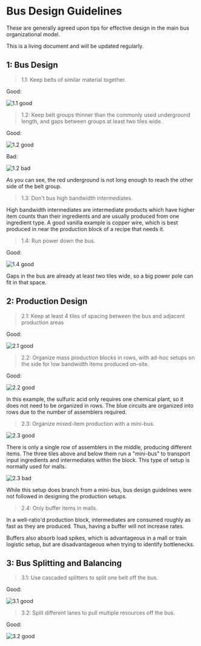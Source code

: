 # Bus Design Guidelines

These are generally agreed upon tips for effective design in the main bus organizational model.

This is a living document and will be updated regularly.

## 1: Bus Design

> 1.1: Keep belts of similar material together.

Good:

![1.1 good](1.1good.png)

> 1.2: Keep belt groups thinner than the commonly used underground length, and gaps between groups at least two tiles wide.

Good:

![1.2 good](1.2good.png)

Bad:

![1.2 bad](1.2bad.png)

As you can see, the red underground is not long enough to reach the other side of the belt group.

> 1.3: Don't bus high bandwidth intermediates.

High bandwidth intermediates are intermediate products which have higher item counts than their ingredients
and are usually produced from one ingredient type. A good vanilla example is copper wire, which is best produced in
near the production block of a recipe that needs it.

> 1.4: Run power down the bus.

Good:

![1.4 good](1.4good.png)

Gaps in the bus are already at least two tiles wide, so a big power pole can fit in that space.

## 2: Production Design

> 2.1: Keep at least 4 tiles of spacing between the bus and adjacent production areas

Good:

![2.1 good](2.1good.png)

> 2.2: Organize mass production blocks in rows, with ad-hoc setups on the side for low bandwidth items produced on-site.

Good:

![2.2 good](2.2good.png)

In this example, the sulfuric acid only requires one chemical plant, so it does not need to be organized in rows.
The blue circuits are organized into rows due to the number of assemblers required.

> 2.3: Organize mixed-item production with a mini-bus.

![2.3 good](2.3good.png)

There is only a single row of assemblers in the middle, producing different items. The three tiles
above and below them run a "mini-bus" to transport input ingredients and intermediates within the block.
This type of setup is normally used for malls.

![2.3 bad](2.3bad.png)

While this setup does branch from a mini-bus, bus design guidelines were not followed in designing
the production setups.

> 2.4: Only buffer items in malls.

In a well-ratio'd production block, intermediates are consumed roughly as fast as they are produced.
Thus, having a buffer will not increase rates.

Buffers also absorb load spikes, which is advantageous in a mall or train logistic setup, but are
disadvantageous when trying to identify bottlenecks.

## 3: Bus Splitting and Balancing

> 3.1: Use cascaded splitters to split one belt off the bus.

Good:

![3.1 good](3.1good.png)

> 3.2: Split different lanes to pull multiple resources off the bus.

Good:

![3.2 good](3.2good.png)
